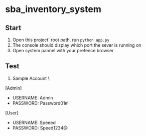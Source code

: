 # sba_inventory_system

## Start
1. Open this project' root path, run ```python app.py```
2. The console should display which port the sever is running on 
3. Open system pannel with your prefence browser

## Test
1. Sample Account \

[Admin] 
- USERNAME: Admin
- PASSWORD: Password01#

[User]
- USERNAME: Speeed
- PASSWORD: Speed1234@

